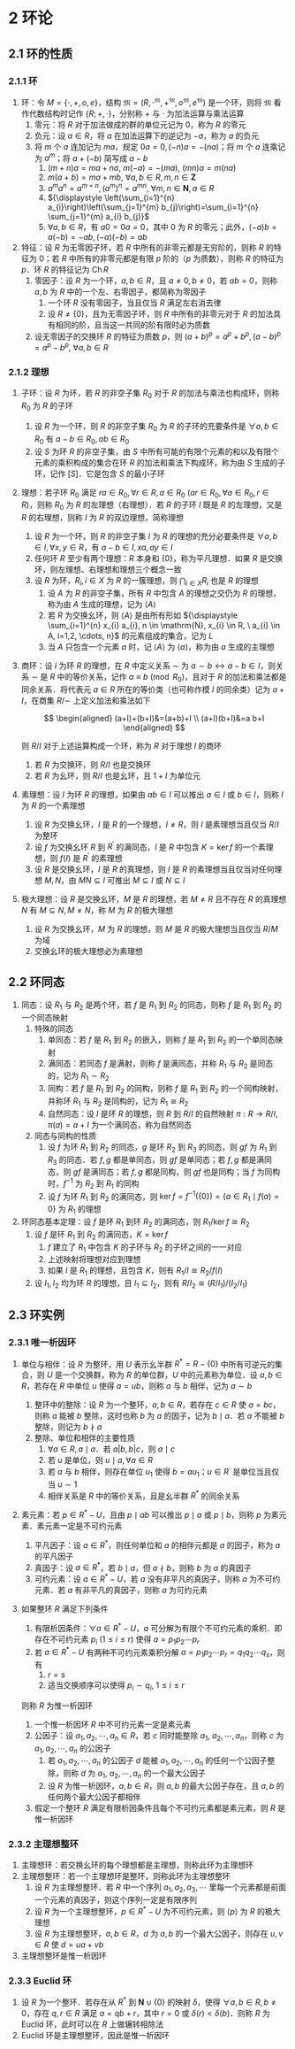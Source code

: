 # 2 环论

## 2.1 环的性质
### 2.1.1 环
1. 环：令 $M = \{\cdot, +, o, e\}$，结构 $\mathfrak M = (R, \cdot^\mathfrak M, +^\mathfrak M, o^\mathfrak M, e^\mathfrak M)$ 是一个环，则将 $\mathfrak M$ 看作代数结构时记作 $\{R; +, \cdot\}$，分别称 $+$ 与 $\cdot$ 为加法运算与乘法运算
    1. 零元：将 $R$ 对于加法做成的群的单位元记为 $0$，称为 $R$ 的零元
    2. 负元：设 $a \in R$，将 $a$ 在加法运算下的逆记为 $-a$，称为 $a$ 的负元
    3. 将 $m$ 个 $a$ 连加记为 $m a$，规定 $0 a=0, (-n) a= -(n a)$；将 $m$ 个 $a$ 连乘记为 $a^{m}$；将 $a+(- b)$ 简写成 $a-b$
        1. $(m+n) a=m a+n a, \ m(-a)=-(m a), \ (m n) a=m(n a)$
        2. $m(a+b)=m a+m b, \ \forall a, b \in R, m, n \in \mathbf{Z}$
        3. $a^{m} a^{n}=a^{m+n},\left(a^{m}\right)^{n}=a^{m n}, \ \forall m, n \in \mathbf{N}, a \in R$
        4. ${\displaystyle \left(\sum_{i=1}^{n} a_{i}\right)\left(\sum_{j=1}^{m} b_{j}\right)=\sum_{i=1}^{n} \sum_{j=1}^{m} a_{i} b_{j}}$
        5. $\forall a, b \in R$，有 $a 0=0 a=0$，其中 $0$ 为 $R$ 的零元；此外，$(-a) b=a(-b)=-a b,(-a)(-b)=a b$
2. 特征：设 $R$ 为无零因子环，若 $R$ 中所有的非零元都是无穷阶的，则称 $R$ 的特征为 $0$；若 $R$ 中所有的非零元都是有限 $p$ 阶的（$p$ 为质数），则称 $R$ 的特征为 $p$．环 $R$ 的特征记为 $\operatorname{Ch} R$
    1. 零因子：设 $R$ 为一个环，$a, b \in R$，且 $a \neq 0, b \neq 0$，若 $a b =0$，则称 $a, b$ 为 $R$ 中的一个左、右零因子，都简称为零因子
        1. 一个环 $R$ 没有零因子，当且仅当 $R$ 满足左右消去律
        2. 设 $R \neq\{0\}$，且为无零因子环，则 $R$ 中所有的非零元对于 $R$ 的加法具有相同的阶，且当这一共同的阶有限时必为质数
    2. 设无零因子的交换环 $R$ 的特征为质数 $p$，则 $(a+b)^{p}=a^{p}+b^{p},(a-b)^{p}=a^{p}-b^{p}, \ \forall a, b \in R$

### 2.1.2 理想
1. 子环：设 $R$ 为环，若 $R$ 的非空子集 $R_{0}$ 对于 $R$ 的加法与乘法也构成环，则称 $R_{0}$ 为 $R$ 的子环
    1. 设 $R$ 为一个环，则 $R$ 的非空子集 $R_{0}$ 为 $R$ 的子环的充要条件是 $\forall a, b \in R_{0}$ 有 $a-b \in R_{0}, a b \in R_{0}$
    2. 设 $S$ 为环 $R$ 的非空子集，由 $S$ 中所有可能的有限个元素的和以及有限个元素的乘积构成的集合在环 $R$ 的加法和乘法下构成环，称为由 $S$ 生成的子环，记作 $[S]$．它是包含 $S$ 的最小子环
2. 理想：若子环 $R_{0}$ 满足 $r a \in R_{0}, \forall r \in R, a \in R_{0} \ \left(a r \in R_{0}, \forall a \in R_{0}, r \in R\right)$，则称 $R_{0}$ 为 $R$ 的左理想（右理想）．若 $R$ 的子环 $I$ 既是 $R$ 的左理想，又是 $R$ 的右理想，则称 $I$ 为 $R$ 的双边理想，简称理想
    1. 设 $R$ 为一个环，则 $R$ 的非空子集 $I$ 为 $R$ 的理想的充分必要条件是 $\forall a, b \in I, \forall x, y \in R$，有 $a-b \in I, x a, a y \in I$
    2. 任何环 $R$ 至少有两个理想：$R$ 本身和 $\{0\}$，称为平凡理想．如果 $R$ 是交换环，则左理想、右理想和理想三个概念一致
    3. 设 $R$ 为环，$R_{i}, i \in X$ 为 $R$ 的一簇理想，则 ${\displaystyle \bigcap_{i \in X} R_{i}}$ 也是 $R$ 的理想
        1. 设 $A$ 为 $R$ 的非空子集，所有 $R$ 中包含 $A$ 的理想之交仍为 $R$ 的理想，称为由 $A$ 生成的理想，记为 $\langle A\rangle$
        2. 若 $R$ 为交换幺环，则 $\langle A\rangle$ 是由所有形如 ${\displaystyle \sum_{i=1}^{n} x_{i} a_{i}, n \in \mathrm{N}, x_{i} \in R, \ a_{i} \in A, i=1,2, \cdots, n}$ 的元素组成的集合，记为 $L$
        3. 当 $A$ 只包含一个元素 $a$ 时，记 $\langle A\rangle$ 为 $\langle a\rangle$，称为由 $a$ 生成的主理想
3. 商环：设 $I$ 为环 $R$ 的理想，在 $R$ 中定义关系 $\sim$ 为 $a \sim b \leftrightarrow a-b \in I$，则关系 $\sim$ 是 $R$ 中的等价关系，记作 $a \equiv b \pmod R_{0}$，且对于 $R$ 的加法和乘法都是同余关系．将代表元 $a \in R$ 所在的等价类（也可称作模 $I$ 的同余类）记为 $a+I$，在商集 $R / \sim$ 上定义加法和乘法如下

    $$
    \begin{aligned}
    (a+I)+(b+I)&=(a+b)+I \\
    (a+I)(b+I)&=a b+I
    \end{aligned}
    $$

    则 $R / I$ 对于上述运算构成一个环，称为 $R$ 对于理想 $I$ 的商环

    1. 若 $R$ 为交换环，则 $R / I$ 也是交换环
    2. 若 $R$ 为幺环，则 $R / I$ 也是幺环，且 $1+I$ 为单位元

4. 素理想：设 $I$ 为环 $R$ 的理想，如果由 $a b \in I$ 可以推出 $a \in I$ 或 $b \in I$，则称 $I$ 为 $R$ 的一个素理想
    1. 设 $R$ 为交换幺环，$I$ 是 $R$ 的一个理想，$I \neq R$，则 $I$ 是素理想当且仅当 $R / I$ 为整环
    2. 设 $f$ 为交换幺环 $R$ 到 $R^{\prime}$ 的满同态，$I$ 是 $R$ 中包含 $K=\operatorname{ker} f$ 的一个素理想，则 $f(I)$ 是 $R^{\prime}$ 的素理想
    3. 设 $R$ 是交换幺环，$I$ 是 $R$ 的真理想，则 $I$ 是 $R$ 的素理想当且仅当对任何理想 $M, N$，由 $M N \subseteq I$ 可推出 $M \subseteq I$ 或 $N \subseteq I$
5. 极大理想：设 $R$ 是交换幺环，$M$ 是 $R$ 的理想，若 $M \neq R$ 且不存在 $R$ 的真理想 $N$ 有 $M \subseteq N, M \neq N$，称 $M$ 为 $R$ 的极大理想
    1. 设 $R$ 为交换幺环，$M$ 为 $R$ 的理想，则 $M$ 是 $R$ 的极大理想当且仅当 $R / M$ 为域
    2. 交换幺环的极大理想必为素理想

## 2.2 环同态
1. 同态：设 $R_{1}$ 与 $R_{2}$ 是两个环，若 $f$ 是 $R_{1}$ 到 $R_{2}$ 的同态，则称 $f$ 是 $R_{1}$ 到 $R_{2}$ 的一个同态映射
    1. 特殊的同态
        1. 单同态：若 $f$ 是 $R_{1}$ 到 $R_{2}$ 的嵌入，则称 $f$ 是 $R_{1}$ 到 $R_{2}$ 的一个单同态映射
        2. 满同态：若同态 $f$ 是满射，则称 $f$ 是满同态，并称 $R_{1}$ 与 $R_{2}$ 是同态的，记为 $R_{1} \sim R_{2}$
        3. 同构：若 $f$ 是 $R_{1}$ 到 $R_{2}$ 的同构，则称 $f$ 是 $R_{1}$ 到 $R_{2}$ 的一个同构映射，并称环 $R_{1}$ 与 $R_{2}$ 是同构的，记为 $R_{1} \cong R_{2}$
        4. 自然同态：设 $I$ 是环 $R$ 的理想，则 $R$ 到 $R / I$ 的自然映射 $\pi: R \rightarrow R / I, \pi(a)=a+I$ 为一个满同态，称为自然同态
    2. 同态与同构的性质
        1. 设 $f$ 为环 $R_{1}$ 到 $R_{2}$ 的同态，$g$ 是环 $R_{2}$ 到 $R_{3}$ 的同态，则 $g f$ 为 $R_{1}$ 到 $R_{3}$ 的同态．若 $f, g$ 都是单同态，则 $g f$ 是单同态；若 $f, g$ 都是满同态，则 $g f$ 是满同态；若 $f, g$ 都是同构，则 $g f$ 也是同构；当 $f$ 为同构时，$f^{-1}$ 为 $R_{2}$ 到 $R_{1}$ 的同构
        2. 设 $f$ 为环 $R_{1}$ 到 $R_{2}$ 的满同态，则 $\operatorname{ker} f=f^{-1} (\{0\})=\left\{a \in R_{1} \mid f(a)=0\right\}$ 为 $R_{1}$ 的理想
2. 环同态基本定理：设 $f$ 是环 $R_{1}$ 到环 $R_{2}$ 的满同态，则 $R_{1} / \operatorname{ker} f \cong R_{2}$
    1. 设 $f$ 是环 $R_{1}$ 到 $R_{2}$ 的满同态，$K=\operatorname{ker} f$
        1. $f$ 建立了 $R_{1}$ 中包含 $K$ 的子环与 $R_{2}$ 的子环之间的一一对应
        2. 上述映射将理想对应到理想
        3. 如果 $I$ 是 $R_{1}$ 的理想，且包含 $K$，则有 $R_{1} / I \cong R_{2} / f(I)$
    2. 设 $I_{1}, I_{2}$ 均为环 $R$ 的理想，目 $I_{1} \subseteq I_{2}$，则有 $R / I_{2} \cong\left(R / I_{1}\right) /\left(I_{2} / I_{1}\right)$

## 2.3 环实例
### 2.3.1 唯一析因环
1. 单位与相伴：设 $R$ 为整环，用 $U$ 表示幺半群 $R^{*}=R-\{0\}$ 中所有可逆元的集合，则 $U$ 是一个交换群，称为 $R$ 的单位群，$U$ 中的元素称为单位．设 $a, b \in R$，若存在 $R$ 中单位 $u$ 使得 $a=u b$，则称 $a$ 与 $b$ 相伴，记为 $a \sim b$
    1. 整环中的整除：设 $R$ 为一个整环，$a, b \in R$，若存在 $c \in R$ 使 $a=b c$，则称 $a$ 能被 $b$ 整除，这时也称 $b$ 为 $a$ 的因子，记为 $b \mid a$．若 $a$ 不能被 $b$ 整除，则记为 $b \nmid a$
    2. 整除、单位和相伴的主要性质
        1. $\forall a \in R, a \mid a$．若 $a|b, b| c$，则 $a \mid c$
        2. 若 $u$ 是单位，则 $u \mid a, \forall a \in R$
        3. 若 $a$ 与 $b$ 相伴，则存在单位 $u_{1}$ 使得 $b=a u_{1}$；$u \in R^{\cdot}$ 是单位当且仅当 $u \sim 1$
        4. 相伴关系是 $R$ 中的等价关系，且是幺半群 $R^{*}$ 的同余关系
2. 素元素：若 $p \in R^{*}-U$，且由 $p \mid a b$ 可以推出 $p \mid a$ 或 $p \mid b$，则称 $p$ 为素元素．素元素一定是不可约元素
    1. 平凡因子：设 $a \in R^{*}$，则任何单位和 $a$ 的相伴元都是 $a$ 的因子，称为 $a$ 的平凡因子
    2. 真因子：设 $a \in R^{*}$，若 $b \mid a$，但 $a \nmid b$，则称 $b$ 为 $a$ 的真因子
    3. 可约元素：设 $a \in R^{*}-U$，若 $a$ 没有非平凡的真因子，则称 $a$ 为不可约元素．若 $a$ 有非平凡的真因子，则称 $a$ 为可约元素
3. 如果整环 $R$ 满足下列条件
    1. 有限析因条件：$\forall a \in R^{*}-U$，$a$ 可分解为有限个不可约元素的乘积．即存在不可约元素 $p_{i} \ (1 \leqslant i \leqslant r)$ 使得 $a=p_{1} p_{2} \cdots p_{r}$
    2. 若 $a \in R^{*}-U$ 有两种不可约元素乘积分解 $a=p_{1} p_{2} \cdots p_{r}=q_{1} q_{2} \cdots q_{s}$，则有
        1. $r=s$
        2. 适当交换顺序可以使得 $p_{i} \sim q_{i}, \ 1 \leqslant i \leqslant r$

    则称 $R$ 为惟一析因环

    1. 一个惟一析因环 $R$ 中不可约元素一定是素元素
    2. 公因子：设 $a_{1}, a_{2}, \cdots, a_{n} \in R$，若 $c$ 同时能整除 $a_{1}$, $a_{2}, \cdots, a_{n}$，则称 $c$ 为 $a_{1}, a_{2}, \cdots, a_{n}$ 的公因子
        1. 若 $a_{1}, a_{2}, \cdots, a_{n}$ 的公因子 $d$ 能被 $a_{1}, a_{2}, \cdots, a_{n}$ 的任何一个公因子整除，则称 $d$ 为 $a_{1}$, $a_{2}, \cdots, a_{n}$ 的一个最大公因子
        2. 设 $R$ 为惟一析因环，$a, b \in R$，则 $a, b$ 的最大公因子存在，且 $a, b$ 的任何两个最大公因子都相伴
    3. 假定一个整环 $R$ 满足有限析因条件且每个不可约元素都是素元素，则 $R$ 是惟一析因环

### 2.3.2 主理想整环
1. 主理想环：若交换幺环的每个理想都是主理想，则称此环为主理想环
2. 主理想整环：若一个主理想环是整环，则称此环为主理想整环
    1. 设 $R$ 为主理想整环．若 $R$ 中一个序列 $a_{1}, a_{2}, a_{3}, \cdots$ 里每一个元素都是前面一个元素的真因子，则这个序列一定是有限序列
    2. 设 $R$ 为一个主理想整环，$p \in R^{*}-U$ 为不可约元素，则 $\langle p\rangle$ 为 $R$ 的极大理想
    3. 设 $R$ 为主理想整环，$a, b \in R$，$d$ 为 $a, b$ 的一个最大公因子，则存在 $u, v \in R$ 使 $d=u a+v b$
3. 主理想整环是惟一析因环

### 2.3.3 Euclid 环
1. 设 $R$ 为一个整环．若存在从 $R^{*}$ 到 $\mathbf{N} \cup\{0\}$ 的映射 $\delta$，使得 $\forall a, b \in R, b \neq 0$，存在 $q, r \in R$ 满足 $a=q b+r$，其中 $r=0$ 或 $\delta(r)<\delta(b)$．则称 $R$ 为 $\text{Euclid}$ 环，此时可以在 $R$ 上做辗转相除法
2. $\text{Euclid}$ 环是主理想整环，因此是惟一析因环
